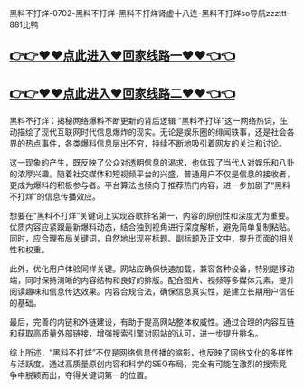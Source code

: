 黑料不打烊-0702-黑料不打烊-黑料不打烊肾虚十八连-黑料不打烊so导航zzzttt-881比鸭

## [👉👉♥♥点此进入♥回家线路一♥♥👈👈](https://unpkg.com/182-4run/index.html)
## [👉👉♥♥点此进入♥回家线路二♥♥👈👈](https://unpkg.com/182-2run/index.html)

黑料不打烊：揭秘网络爆料不断更新的背后逻辑
“黑料不打烊”这一网络热词，生动描绘了现代互联网时代信息爆炸的现实。无论是娱乐圈的绯闻轶事，还是社会各界的热点事件，各类爆料信息层出不穷，持续不断地吸引着网友的关注和讨论。

这一现象的产生，既反映了公众对透明信息的渴求，也体现了当代人对娱乐和八卦的浓厚兴趣。随着社交媒体和短视频平台的兴盛，普通用户不仅是信息的接收者，更成为爆料的积极参与者。平台算法也倾向于推荐热门内容，进一步加剧了“黑料不打烊”的信息传播效应。

想要在“黑料不打烊”关键词上实现谷歌排名第一，内容的原创性和深度尤为重要。优质内容应紧跟最新爆料动态，结合独到视角进行深度解析，避免简单复制粘贴。同时，应合理布局关键词，自然地出现在标题、副标题及正文中，提升页面的相关性和权重。

此外，优化用户体验同样关键。网站应确保快速加载，兼容各种设备，特别是移动端，同时保持清晰的内容结构和良好的排版。配合图片、视频等多媒体元素，提升阅读趣味和信息传达效果。内容合规合法，确保信息真实性，是建立长期用户信任的基础。

最后，完善的内链和外链建设，有助于提高网站整体权威性。通过合理的内容互链和获取高质量外部链接，增强搜索引擎对网站的认可，进一步提升排名。

综上所述，“黑料不打烊”不仅是网络信息传播的缩影，也反映了网络文化的多样性与活跃度。通过高质量原创内容和科学的SEO布局，完全有可能在激烈的搜索竞争中脱颖而出，夺得关键词第一的位置。
